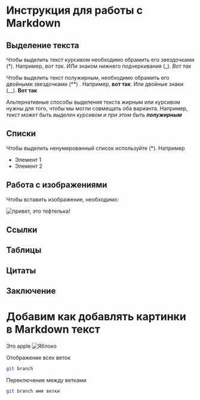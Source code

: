 # Инструкция для работы с Markdown

## Выделение текста

Чтобы выделить текст курсивом необходимо обрамить его звездочками (*). Например, *вот так*. ИЛи знаком нижнего подчеркивания (_). _Вот так_

Чтобы выделить текст полужирным, необходимо обрамить его двойными звездочками (**)
. Например, **вот так**. Или двойные знаки (__). __Вот так__

Альтернативные способы выделения текста жирным или курсивом нужны для того, чтобы мы могли совмещать оба варианта. Например, _текст может быть выделен курсивом и при этом быть_ _**полужирным**_

## Списки

Чтобы выделить ненумерованный список используйте (*). Например
* Элемент 1
* Элемент 2

## Работа с изображениями

Чтобы вставить изображение, необходимо: 

![привет, это тефтелька!](1677566950_3-66.jpg)

## Ссылки

## Таблицы

## Цитаты

## Заключение

# Добавим как добавлять картинки в Markdown текст

Это apple
![Яблоко](яблоко.jpg)

Отображение всех веток
```sh
git branch
```

Переключение между ветками
```sh
git branch имя ветки
```